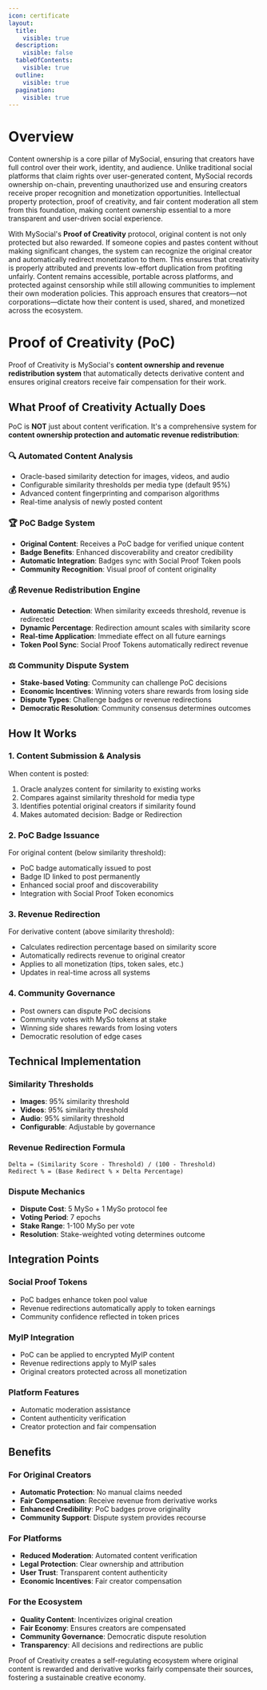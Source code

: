 ```yaml
---
icon: certificate
layout:
  title:
    visible: true
  description:
    visible: false
  tableOfContents:
    visible: true
  outline:
    visible: true
  pagination:
    visible: true
---
```


# Overview 

Content ownership is a core pillar of MySocial, ensuring that creators have full control over their work, identity, and audience. Unlike traditional social platforms that claim rights over user-generated content, MySocial records ownership on-chain, preventing unauthorized use and ensuring creators receive proper recognition and monetization opportunities. Intellectual property protection, proof of creativity, and fair content moderation all stem from this foundation, making content ownership essential to a more transparent and user-driven social experience.  

With MySocial's **Proof of Creativity** protocol, original content is not only protected but also rewarded. If someone copies and pastes content without making significant changes, the system can recognize the original creator and automatically redirect monetization to them. This ensures that creativity is properly attributed and prevents low-effort duplication from profiting unfairly. Content remains accessible, portable across platforms, and protected against censorship while still allowing communities to implement their own moderation policies. This approach ensures that creators—not corporations—dictate how their content is used, shared, and monetized across the ecosystem.

# Proof of Creativity (PoC)

Proof of Creativity is MySocial's **content ownership and revenue redistribution system** that automatically detects derivative content and ensures original creators receive fair compensation for their work.

## What Proof of Creativity Actually Does

PoC is **NOT** just about content verification. It's a comprehensive system for **content ownership protection and automatic revenue redistribution**:

### 🔍 **Automated Content Analysis**
- Oracle-based similarity detection for images, videos, and audio
- Configurable similarity thresholds per media type (default 95%)
- Advanced content fingerprinting and comparison algorithms
- Real-time analysis of newly posted content

### 🏆 **PoC Badge System**
- **Original Content**: Receives a PoC badge for verified unique content
- **Badge Benefits**: Enhanced discoverability and creator credibility
- **Automatic Integration**: Badges sync with Social Proof Token pools
- **Community Recognition**: Visual proof of content originality

### 💰 **Revenue Redistribution Engine**
- **Automatic Detection**: When similarity exceeds threshold, revenue is redirected
- **Dynamic Percentage**: Redirection amount scales with similarity score
- **Real-time Application**: Immediate effect on all future earnings
- **Token Pool Sync**: Social Proof Tokens automatically redirect revenue

### ⚖️ **Community Dispute System**
- **Stake-based Voting**: Community can challenge PoC decisions
- **Economic Incentives**: Winning voters share rewards from losing side
- **Dispute Types**: Challenge badges or revenue redirections
- **Democratic Resolution**: Community consensus determines outcomes

## How It Works

### 1. Content Submission & Analysis
When content is posted:
1. Oracle analyzes content for similarity to existing works
2. Compares against similarity threshold for media type
3. Identifies potential original creators if similarity found
4. Makes automated decision: Badge or Redirection

### 2. PoC Badge Issuance
For original content (below similarity threshold):
- PoC badge automatically issued to post
- Badge ID linked to post permanently
- Enhanced social proof and discoverability
- Integration with Social Proof Token economics

### 3. Revenue Redirection
For derivative content (above similarity threshold):
- Calculates redirection percentage based on similarity score
- Automatically redirects revenue to original creator
- Applies to all monetization (tips, token sales, etc.)
- Updates in real-time across all systems

### 4. Community Governance
- Post owners can dispute PoC decisions
- Community votes with MySo tokens at stake
- Winning side shares rewards from losing voters
- Democratic resolution of edge cases

## Technical Implementation

### Similarity Thresholds
- **Images**: 95% similarity threshold
- **Videos**: 95% similarity threshold  
- **Audio**: 95% similarity threshold
- **Configurable**: Adjustable by governance

### Revenue Redirection Formula
```
Delta = (Similarity Score - Threshold) / (100 - Threshold)
Redirect % = (Base Redirect % × Delta Percentage)
```

### Dispute Mechanics
- **Dispute Cost**: 5 MySo + 1 MySo protocol fee
- **Voting Period**: 7 epochs
- **Stake Range**: 1-100 MySo per vote
- **Resolution**: Stake-weighted voting determines outcome

## Integration Points

### Social Proof Tokens
- PoC badges enhance token pool value
- Revenue redirections automatically apply to token earnings
- Community confidence reflected in token prices

### MyIP Integration
- PoC can be applied to encrypted MyIP content
- Revenue redirections apply to MyIP sales
- Original creators protected across all monetization

### Platform Features
- Automatic moderation assistance
- Content authenticity verification
- Creator protection and fair compensation

## Benefits

### For Original Creators
- **Automatic Protection**: No manual claims needed
- **Fair Compensation**: Receive revenue from derivative works
- **Enhanced Credibility**: PoC badges prove originality
- **Community Support**: Dispute system provides recourse

### For Platforms
- **Reduced Moderation**: Automated content verification
- **Legal Protection**: Clear ownership and attribution
- **User Trust**: Transparent content authenticity
- **Economic Incentives**: Fair creator compensation

### For the Ecosystem
- **Quality Content**: Incentivizes original creation
- **Fair Economy**: Ensures creators are compensated
- **Community Governance**: Democratic dispute resolution
- **Transparency**: All decisions and redirections are public

Proof of Creativity creates a self-regulating ecosystem where original content is rewarded and derivative works fairly compensate their sources, fostering a sustainable creative economy.